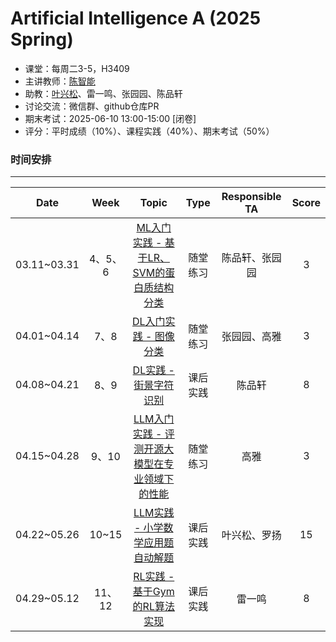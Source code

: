 Artificial Intelligence A (2025 Spring)
==========================

- 课堂：每周二3-5，H3409
- 主讲教师：[陈智能](https://zhinchenfd.github.io)
- 助教：[叶兴松](https://yesianrohn.github.io)、雷一鸣、张园园、陈品轩
- 讨论交流：微信群、github仓库PR
- 期末考试：2025-06-10 13:00-15:00 [闭卷]
- 评分：平时成绩（10%）、课程实践（40%）、期末考试（50%）

### 时间安排
----------

|  Date  | Week  |                  Topic                   |   Type   | Responsible TA | Score |
| :----: | :---: | :--------------------------------------: | :------: | :------------: | :---: |
| 03.11~03.31  |   4、5、6   | [ML入门实践 - 基于LR、SVM的蛋白质结构分类](https://github.com/AI-FDU/Protein_Classifier)         | 随堂练习 |    陈品轩、张园园          | 3 |
| 04.01~04.14  |   7、8  | [DL入门实践 - 图像分类](https://github.com/AI-FDU/Image_Classifier)                   | 随堂练习 |     张园园、高雅        | 3 |  
| 04.08~04.21  |   8、9   | [DL实践 - 街景字符识别](https://github.com/AI-FDU/Char_Recognizer)                      | 课后实践 |    陈品轩          | 8 |
| 04.15~04.28  |   9、10   | [LLM入门实践 - 评测开源大模型在专业领域下的性能](https://github.com/AI-FDU/LLM-Eval)        | 随堂练习 |   高雅           | 3 |
| 04.22~05.26  |   10~15   | [LLM实践 - 小学数学应用题自动解题](https://github.com/AI-FDU/Math_Solver)            | 课后实践 |       叶兴松、罗扬       | 15 |
| 04.29~05.12  |   11、12   | [RL实践 - 基于Gym的RL算法实现](https://github.com/AI-FDU/RL_Gym)                    | 课后实践 |      雷一鸣        | 8 |
